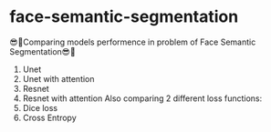 # face-semantic-segmentation
😎🤿Comparing models performence in problem of Face Semantic Segmentation😎🤿
1. Unet
2. Unet with attention
3. Resnet
4. Resnet with attention
Also comparing 2 different loss functions:
1. Dice loss
2. Cross Entropy
